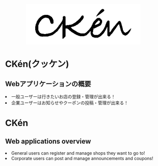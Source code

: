 <!-- ![logo](https://user-images.githubusercontent.com/57512994/74941951-45d8ec00-5437-11ea-8740-59fde1133b70.png) -->
<!-- <img src="public/img/logo.png"> -->

<div align="center">
  <img src="public/img/logo.png">
</div>

<h1>CKén(クッケン)</h1>
<h2>Webアプリケーションの概要</h2>
<li>一般ユーザーは行きたいお店の登録・管理が出来る！</li>
<li>企業ユーザーはお知らせやクーポンの投稿・管理が出来る！</li>

<h1>CKén</h1>
<h2>Web applications overview</h2>
<li>General users can register and manage shops they want to go to!</li>
<li>Corporate users can post and manage announcements and coupons!</li>
